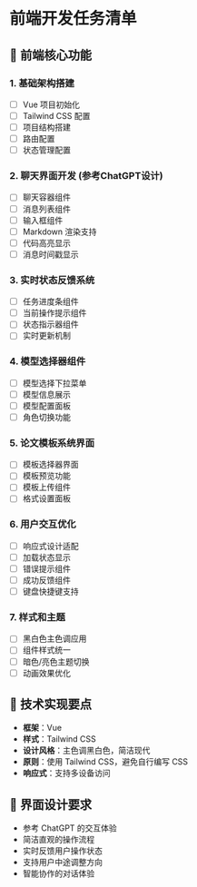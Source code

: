 # 前端开发任务清单

## 🎯 前端核心功能

### 1. 基础架构搭建
- [ ] Vue 项目初始化
- [ ] Tailwind CSS 配置
- [ ] 项目结构搭建
- [ ] 路由配置
- [ ] 状态管理配置

### 2. 聊天界面开发 (参考ChatGPT设计)
- [ ] 聊天容器组件
- [ ] 消息列表组件
- [ ] 输入框组件
- [ ] Markdown 渲染支持
- [ ] 代码高亮显示
- [ ] 消息时间戳显示

### 3. 实时状态反馈系统
- [ ] 任务进度条组件
- [ ] 当前操作提示组件
- [ ] 状态指示器组件
- [ ] 实时更新机制

### 4. 模型选择器组件
- [ ] 模型选择下拉菜单
- [ ] 模型信息展示
- [ ] 模型配置面板
- [ ] 角色切换功能

### 5. 论文模板系统界面
- [ ] 模板选择器界面
- [ ] 模板预览功能
- [ ] 模板上传组件
- [ ] 格式设置面板

### 6. 用户交互优化
- [ ] 响应式设计适配
- [ ] 加载状态显示
- [ ] 错误提示组件
- [ ] 成功反馈组件
- [ ] 键盘快捷键支持

### 7. 样式和主题
- [ ] 黑白色主色调应用
- [ ] 组件样式统一
- [ ] 暗色/亮色主题切换
- [ ] 动画效果优化

## 🔧 技术实现要点

- **框架**：Vue
- **样式**：Tailwind CSS
- **设计风格**：主色调黑白色，简洁现代
- **原则**：使用 Tailwind CSS，避免自行编写 CSS
- **响应式**：支持多设备访问

## 📱 界面设计要求

- 参考 ChatGPT 的交互体验
- 简洁直观的操作流程
- 实时反馈用户操作状态
- 支持用户中途调整方向
- 智能协作的对话体验
